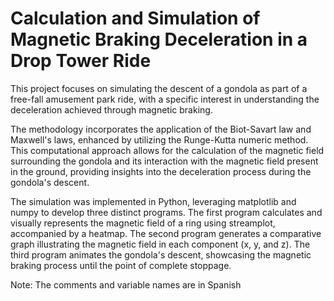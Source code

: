 # Calculation and Simulation of Magnetic Braking Deceleration in a Drop Tower Ride

This project focuses on simulating the descent of a gondola as part of a free-fall amusement park ride, with a specific interest in understanding the deceleration achieved through magnetic braking.

The methodology incorporates the application of the Biot-Savart law and Maxwell's laws, enhanced by utilizing the Runge-Kutta numeric method. This computational approach allows for the calculation of the magnetic field surrounding the gondola and its interaction with the magnetic field present in the ground, providing insights into the deceleration process during the gondola's descent.

The simulation was implemented in Python, leveraging matplotlib and numpy to develop three distinct programs. The first program calculates and visually represents the magnetic field of a ring using streamplot, accompanied by a heatmap. The second program generates a comparative graph illustrating the magnetic field in each component (x, y, and z). The third program animates the gondola's descent, showcasing the magnetic braking process until the point of complete stoppage.

Note: The comments and variable names are in Spanish
